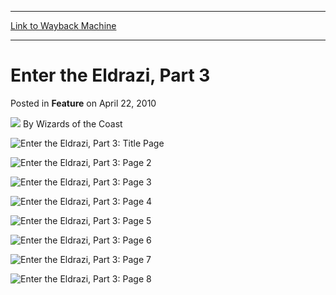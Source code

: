 
---
[Link to Wayback Machine](https://web.archive.org/web/20210429054717/https://magic.wizards.com/en/articles/archive/feature/enter-eldrazi-part-3-2010-04-22)

[_metadata_:wayback_url]:- "https://magic.wizards.com/en/articles/archive/feature/enter-eldrazi-part-3-2010-04-22"
[_metadata_:wayback_raw_url]:- "https://web.archive.org/web/20210429054717id_/https://magic.wizards.com/en/articles/archive/feature/enter-eldrazi-part-3-2010-04-22"
[_metadata_:wayback_capture_timestamp]:- "2021-04-29 05:47:17+00:00"
[_metadata_:publish_date]:- "2010-04-22"
[_metadata_:generator]:- "Drupal 7 (http://drupal.org)"
---


Enter the Eldrazi, Part 3
=========================



 Posted in **Feature**
 on April 22, 2010 






![](https://media.magic.wizards.com/styles/auth_small/public/images/person/wizards_author.jpg)
By Wizards of the Coast













![Enter the Eldrazi, Part 3: Title Page](https://media.magic.wizards.com/image_legacy_migration/mtg/images/daily/webcomics/EN_MTG_Comic11_Pt3_ETE1.jpg)
 




![Enter the Eldrazi, Part 3: Page 2](https://media.magic.wizards.com/image_legacy_migration/mtg/images/daily/webcomics/EN_MTG_Comic11_Pt3_ETE2.jpg)
 




![Enter the Eldrazi, Part 3: Page 3](https://media.magic.wizards.com/image_legacy_migration/mtg/images/daily/webcomics/EN_MTG_Comic11_Pt3_ETE3.jpg)
 




![Enter the Eldrazi, Part 3: Page 4](https://media.magic.wizards.com/image_legacy_migration/mtg/images/daily/webcomics/EN_MTG_Comic11_Pt3_ETE4.jpg)
 




![Enter the Eldrazi, Part 3: Page 5](https://media.magic.wizards.com/image_legacy_migration/mtg/images/daily/webcomics/EN_MTG_Comic11_Pt3_ETE5.jpg)
 




![Enter the Eldrazi, Part 3: Page 6](https://media.magic.wizards.com/image_legacy_migration/mtg/images/daily/webcomics/EN_MTG_Comic11_Pt3_ETE6.jpg)
 




![Enter the Eldrazi, Part 3: Page 7](https://media.magic.wizards.com/image_legacy_migration/mtg/images/daily/webcomics/EN_MTG_Comic11_Pt3_ETE7.jpg)
 




![Enter the Eldrazi, Part 3: Page 8](https://media.magic.wizards.com/image_legacy_migration/mtg/images/daily/webcomics/EN_MTG_Comic11_Pt3_ETE8.jpg)
 









